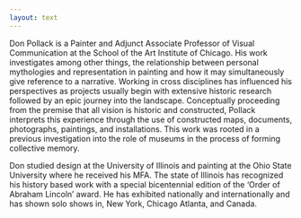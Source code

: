 ```yaml
---
layout: text
---
```

Don Pollack is a Painter and Adjunct Associate Professor of Visual Communication at the School of the Art Institute of Chicago. His work investigates among other things, the relationship between personal mythologies and representation in painting and how it may simultaneously give reference to a narrative. Working in cross disciplines has influenced his perspectives as projects usually begin with extensive historic research followed by an epic journey into the landscape. Conceptually proceeding from the premise that all vision is historic and constructed, Pollack interprets this experience through the use of constructed maps, documents, photographs, paintings, and installations. This work was rooted in a previous investigation into the role of museums in the process of forming collective memory.

Don studied design at the University of Illinois and painting at the Ohio State University where he received his MFA. The state of Illinois has recognized his history based work with a special bicentennial edition of the ‘Order of Abraham Lincoln’ award. He has exhibited nationally and internationally and has shown solo shows in, New York, Chicago Atlanta, and Canada.